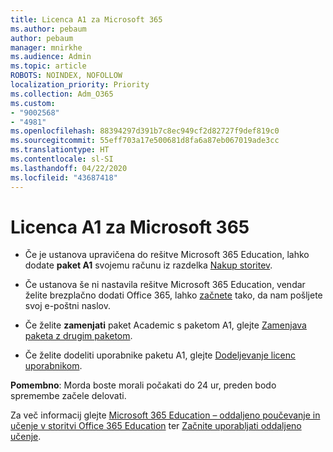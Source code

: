 ```yaml
---
title: Licenca A1 za Microsoft 365
ms.author: pebaum
author: pebaum
manager: mnirkhe
ms.audience: Admin
ms.topic: article
ROBOTS: NOINDEX, NOFOLLOW
localization_priority: Priority
ms.collection: Adm_O365
ms.custom:
- "9002568"
- "4981"
ms.openlocfilehash: 88394297d391b7c8ec949cf2d82727f9def819c0
ms.sourcegitcommit: 55eff703a17e500681d8fa6a87eb067019ade3cc
ms.translationtype: HT
ms.contentlocale: sl-SI
ms.lasthandoff: 04/22/2020
ms.locfileid: "43687418"
---
```

# <a name="a1-license-for-microsoft-365"></a>Licenca A1 za Microsoft 365


- Če je ustanova upravičena do rešitve Microsoft 365 Education, lahko dodate **paket A1** svojemu računu iz razdelka [Nakup storitev](https://docs.microsoft.com/microsoft-365/commerce/buy-another-subscription?view=o365-worldwide#buy-another-subscription). 

- Če ustanova še ni nastavila rešitve Microsoft 365 Education, vendar želite brezplačno dodati Office 365, lahko [začnete](https://www.microsoft.com/education/products/office) tako, da nam pošljete svoj e-poštni naslov. 

- Če želite **zamenjati** paket Academic s paketom A1, glejte [Zamenjava paketa z drugim paketom](https://docs.microsoft.com/microsoft-365/commerce/subscriptions/switch-plans-manually). 

- Če želite dodeliti uporabnike paketu A1, glejte [Dodeljevanje licenc uporabnikom](https://docs.microsoft.com/microsoft-365/admin/manage/assign-licenses-to-users). 

**Pomembno**: Morda boste morali počakati do 24 ur, preden bodo spremembe začele delovati. 

Za več informacij glejte [Microsoft 365 Education – oddaljeno poučevanje in učenje v storitvi Office 365 Education](https://support.office.com/article/remote-teaching-and-learning-in-office-365-education-f651ccae-7b65-478b-8366-51bb884025c4) ter [Začnite uporabljati oddaljeno učenje](https://www.microsoft.com/education/remote-learning). 
